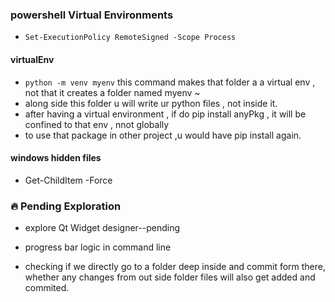 ### powershell Virtual Environments 
- `Set-ExecutionPolicy RemoteSigned -Scope Process`

#### virtualEnv
- `python -m venv myenv` this command makes that folder a a virtual env , not that it creates a folder named myenv ~
- along side this folder u will write ur python files , not inside it.
- after having a virtual environment , if do pip install anyPkg , it will be confined to that env , nnot globally 
- to use that package in other project ,u would have pip install again.

#### windows hidden files
  - Get-ChildItem -Force 


### 🔥 Pending Exploration
- explore Qt Widget designer--pending
- progress bar logic in command line

- checking if we directly go to a folder deep inside and commit form there,  
  whether any changes from out side folder files will also get added and commited.